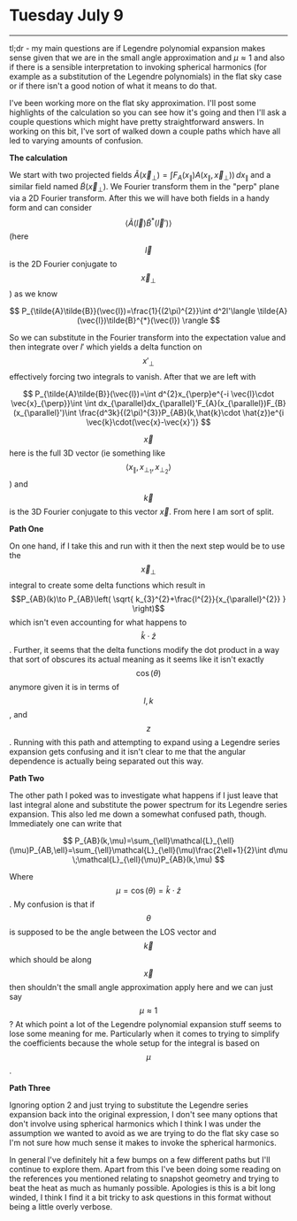 # Tuesday July 9
---
tl;dr - my main questions are if Legendre polynomial expansion makes sense given that we are in the small angle approximation and $\mu \approx 1$ and also if there is a sensible interpretation to invoking spherical harmonics (for example as a substitution of the Legendre polynomials) in the flat sky case or if there isn't a good notion of what it means to do that.

I've been working more on the flat sky approximation. I'll post some highlights of the calculation so you can see how it's going and then I'll ask a couple questions which might have pretty straightforward answers. In working on this bit, I've sort of walked down a couple paths which have all led to varying amounts of confusion.

**The calculation**

We start with two projected fields $\tilde{A}(\vec{x}_{\perp})=\int F_{A}(x_{\parallel})A(x_{\parallel},\vec{x}_{\perp})) \, dx_{\parallel}$ and a similar field named $\tilde{B}(\vec{x}_{\perp})$. We Fourier transform them in the "perp" plane via a 2D Fourier transform. After this we will have both fields in a handy form and can consider $$\langle \tilde{A}(\vec{l})\tilde{B}^{*}(\vec{l}') \rangle$$ (here $$\vec{l}$$ is the 2D Fourier conjugate to $$\vec{x}_{\perp}$$) as we know

$$
P_{\tilde{A}\tilde{B}}(\vec{l})=\frac{1}{(2\pi)^{2}}\int d^2l'\langle \tilde{A}(\vec{l})\tilde{B}^{*}(\vec{l}) \rangle  
$$

So we can substitute in the Fourier transform into the expectation value and then integrate over $l'$ which yields a delta function on $$x'_{\perp}$$ effectively forcing two integrals to vanish. After that we are left with

$$
P_{\tilde{A}\tilde{B}}(\vec{l})=\int d^{2}x_{\perp}e^{-i \vec{l}\cdot \vec{x}_{\perp}}\int \int dx_{\parallel}dx_{\parallel}'F_{A}(x_{\parallel})F_{B}(x_{\parallel}')\int \frac{d^3k}{(2\pi)^{3}}P_{AB}(k,\hat{k}\cdot \hat{z})e^{i \vec{k}\cdot(\vec{x}-\vec{x}')} 
$$

$$\vec{x}$$ here is the full 3D vector (ie something like $$\langle x_{\parallel},x_{\perp_{1}},x_{\perp_{2}} \rangle$$) and $$\vec{k}$$ is the 3D Fourier conjugate to this vector $\vec{x}$. From here I am sort of split.

**Path One**

On one hand, if I take this and run with it then the next step would be to use the $$\vec{x}_{\perp}$$ integral to create some delta functions which result in $$P_{AB}(k)\to P_{AB}\left( \sqrt{ k_{3}^{2}+\frac{l^{2}}{x_{\parallel}^{2}} } \right)$$ which isn't even accounting for what happens to $$\hat{k}\cdot \hat{z}$$. Further, it seems that the delta functions modify the dot product in a way that sort of obscures its actual meaning as it seems like it isn't exactly $$\cos(\theta)$$ anymore given it is in terms of $$l,k$$, and $$z$$. Running with this path and attempting to expand using a Legendre series expansion gets confusing and it isn't clear to me that the angular dependence is actually being separated out this way.

**Path Two**

The other path I poked was to investigate what happens if I just leave that last integral alone and substitute the power spectrum for its Legendre series expansion. This also led me down a somewhat confused path, though. Immediately one can write that 

$$
P_{AB}(k,\mu)=\sum_{\ell}\mathcal{L}_{\ell}(\mu)P_{AB,\ell}=\sum_{\ell}\mathcal{L}_{\ell}(\mu)\frac{2\ell+1}{2}\int d\mu \;\mathcal{L}_{\ell}(\mu)P_{AB}(k,\mu) 
$$

Where $$\mu=\cos(\theta)=\hat{k}\cdot \hat{z}$$.  My confusion is that if $$\theta$$ is supposed to be the angle between the LOS vector and $$\vec{k}$$ which should be along $$\vec{x}$$ then shouldn't the small angle approximation apply here and we can just say $$\mu \approx 1$$? At which point a lot of the Legendre polynomial expansion stuff seems to lose some meaning for me. Particularly when it comes to trying to simplify the coefficients because the whole setup for the integral is based on $$\mu$$.

**Path Three**

Ignoring option 2 and just trying to substitute the Legendre series expansion back into the original expression, I don't see many options that don't involve using spherical harmonics which I think I was under the assumption we wanted to avoid as we are trying to do the flat sky case so I'm not sure how much sense it makes to invoke the spherical harmonics.

In general I've definitely hit a few bumps on a few different paths but I'll continue to explore them. Apart from this I've been doing some reading on the references you mentioned relating to snapshot geometry and trying to beat the heat as much as humanly possible. Apologies is this is a bit long winded, I think I find it a bit tricky to ask questions in this format without being a little overly verbose.
